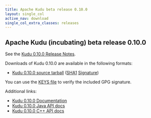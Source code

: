 ```yaml
---
title: Apache Kudu beta release 0.10.0
layout: single_col
active_nav: download
single_col_extra_classes: releases
---
```


<!--

Licensed to the Apache Software Foundation (ASF) under one
or more contributor license agreements.  See the NOTICE file
distributed with this work for additional information
regarding copyright ownership.  The ASF licenses this file
to you under the Apache License, Version 2.0 (the
"License"); you may not use this file except in compliance
with the License.  You may obtain a copy of the License at

  http://www.apache.org/licenses/LICENSE-2.0

Unless required by applicable law or agreed to in writing,
software distributed under the License is distributed on an
"AS IS" BASIS, WITHOUT WARRANTIES OR CONDITIONS OF ANY
KIND, either express or implied.  See the License for the
specific language governing permissions and limitations
under the License.

-->

## Apache Kudu (incubating) beta release 0.10.0

See the [Kudu 0.10.0 Release Notes](docs/release_notes.html).

Downloads of Kudu 0.10.0 are available in the following formats:

* [Kudu 0.10.0 source tarball](http://archive.apache.org/dist/kudu/0.10.0/apache-kudu-0.10.0.tar.gz)
  ([SHA1](https://archive.apache.org/dist/kudu/0.10.0/apache-kudu-0.10.0.tar.gz.sha)
  [Signature](https://archive.apache.org/dist/kudu/0.10.0/apache-kudu-0.10.0.tar.gz.asc))

You can use the [KEYS file](https://www.apache.org/dist/kudu/KEYS) to verify the included GPG signature.

Additional links:

* [Kudu 0.10.0 Documentation](docs/)
* [Kudu 0.10.0 Java API docs](apidocs/)
* [Kudu 0.10.0 C++ API docs](cpp-client-api/)
